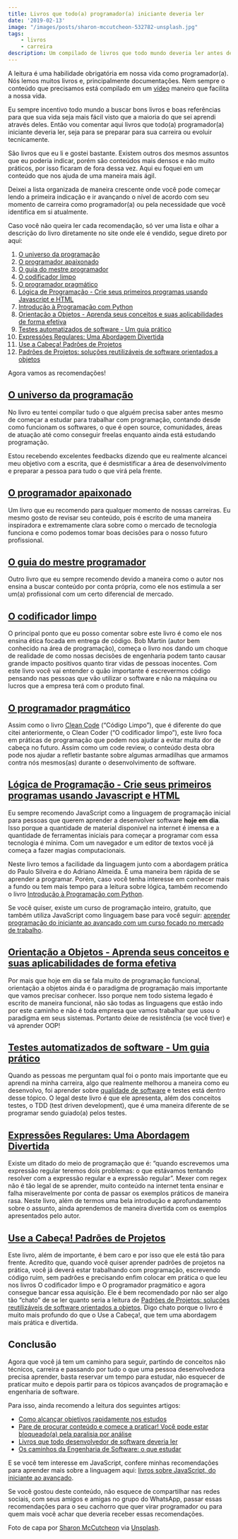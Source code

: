 ```yaml
---
title: Livros que todo(a) programador(a) iniciante deveria ler
date: '2019-02-13'
image: "/images/posts/sharon-mccutcheon-532782-unsplash.jpg"
tags:
    - livros
    - carreira
description: Um compilado de livros que todo mundo deveria ler antes de começar a programar, para aprender programação e também para evoluir antes de ir para os tópicos mais avançados de desenvolvimento de software.
---
```

A leitura é uma habilidade obrigatória em nossa vida como programador(a). Nós lemos muitos livros e, principalmente documentações. Nem sempre o conteúdo que precisamos está compilado em um [vídeo](https://www.youtube.com/c/ouniversodaprogramacao) maneiro que facilita a nossa vida.

Eu sempre incentivo todo mundo a buscar bons livros e boas referências para que sua vida seja mais fácil visto que a maioria do que sei aprendi através deles. Então vou comentar aqui livros que todo(a) programador(a) iniciante deveria ler, seja para se preparar para sua carreira ou evoluir tecnicamente.

São livros que eu li e gostei bastante. Existem outros dos mesmos assuntos que eu poderia indicar, porém são conteúdos mais densos e não muito práticos, por isso ficaram de fora dessa vez. Aqui eu foquei em um conteúdo que nos ajuda de uma maneira mais ágil.

Deixei a lista organizada de maneira crescente onde você pode começar lendo a primeira indicação e ir avançando o nível de acordo com seu momento de carreira como programador(a) ou pela necessidade que você identifica em si atualmente.

Caso você não queira ler cada recomendação, só ver uma lista e olhar a descrição do livro diretamente no site onde ele é vendido, segue direto por aqui:

1. [O universo da programação](https://www.casadocodigo.com.br/products/livro-universo-programacao)
1. [O programador apaixonado](https://www.casadocodigo.com.br/products/livro-programador-apaixonado)
1. [O guia do mestre programador](https://www.casadocodigo.com.br/products/livro-guia-mestre-programador)
1. [O codificador limpo](https://amzn.to/2E8cy3G)
1. [O programador pragmático](https://amzn.to/2WXWHMt)
1. [Lógica de Programação - Crie seus primeiros programas usando Javascript e HTML](https://www.casadocodigo.com.br/products/livro-programacao)
1. [Introdução à Programação com Python](https://amzn.to/2IbtXN0)
1. [Orientação a Objetos - Aprenda seus conceitos e suas aplicabilidades de forma efetiva](https://www.casadocodigo.com.br/products/livro-oo-conceitos)
1. [Testes automatizados de software - Um guia prático](https://www.casadocodigo.com.br/products/livro-testes-de-software)
1. [Expressões Regulares: Uma Abordagem Divertida](https://amzn.to/2E6V7R7)
1. [Use a Cabeça! Padrões de Projetos](https://amzn.to/2TKNCEH)
1. [Padrões de Projetos: soluções reutilizáveis de software orientados a objetos](https://amzn.to/2I89GYM)

Agora vamos as recomendações!

## [O universo da programação](https://www.casadocodigo.com.br/products/livro-universo-programacao)

No livro eu tentei compilar tudo o que alguém precisa saber antes mesmo de começar a estudar para trabalhar com programação, contando desde como funcionam os softwares, o que é open source, comunidades, áreas de atuação até como conseguir freelas enquanto ainda está estudando programação.

Estou recebendo excelentes feedbacks dizendo que eu realmente alcancei meu objetivo com a escrita, que é desmistificar a área de desenvolvimento e preparar a pessoa para tudo o que virá pela frente.

## [O programador apaixonado](https://www.casadocodigo.com.br/products/livro-programador-apaixonado)

Um livro que eu recomendo para qualquer momento de nossas carreiras. Eu mesmo gosto de revisar seu conteúdo, pois é escrito de uma maneira inspiradora e extremamente clara sobre como o mercado de tecnologia funciona e como podemos tomar boas decisões para o nosso futuro profissional.

## [O guia do mestre programador](https://www.casadocodigo.com.br/products/livro-guia-mestre-programador)

Outro livro que eu sempre recomendo devido a maneira como o autor nos ensina a buscar conteúdo por conta própria, como ele nos estimula a ser um(a) profissional com um certo diferencial de mercado.

## [O codificador limpo](https://amzn.to/2E8cy3G)

O principal ponto que eu posso comentar sobre este livro é como ele nos ensina ética focada em entrega de código. Bob Martin (autor bem conhecido na área de programação), começa o livro nos dando um choque de realidade de como nossas decisões de engenharia podem tanto causar grande impacto positivos quanto tirar vidas de pessoas inocentes. Com este livro você vai entender o quão importante é escrevermos código pensando nas pessoas que vão utilizar o software e não na máquina ou lucros que a empresa terá com o produto final.

## [O programador pragmático](https://amzn.to/2WXWHMt)

Assim como o livro [Clean Code](https://amzn.to/2QfW5lF) (“Código Limpo”), que é diferente do que citei anteriormente, o Clean Coder (“O codificador limpo”), este livro foca em práticas de programação que podem nos ajudar a evitar muita dor de cabeça no futuro. Assim como um code review, o conteúdo desta obra pode nos ajudar a refletir bastante sobre algumas armadilhas que armamos contra nós mesmos(as) durante o desenvolvimento de software.

## [Lógica de Programação - Crie seus primeiros programas usando Javascript e HTML](https://www.casadocodigo.com.br/products/livro-programacao)

Eu sempre recomendo JavaScript como a linguagem de programação inicial para pessoas que querem aprender a desenvolver software **hoje em dia**. Isso porque a quantidade de material disponível na internet é imensa e a quantidade de ferramentas iniciais para começar a programar com essa tecnologia é mínima. Com um navegador e um editor de textos você já começa a fazer magias computacionais.

Neste livro temos a facilidade da linguagem junto com a abordagem prática do Paulo Silveira e do Adriano Almeida. É uma maneira bem rápida de se aprender a programar. Porém, caso você tenha interesse em conhecer mais a fundo ou tem mais tempo para a leitura sobre lógica, também recomendo o livro [Introdução à Programação com Python](https://amzn.to/2IbtXN0).

Se você quiser, existe um curso de programação inteiro, gratuito, que também utiliza JavaScript como linguagem base para você seguir: [aprender programação do iniciante ao avançado com um curso focado no mercado de trabalho](/posts/aprender-programação-do-iniciante-ao-avançado-com-um-curso-focado-no-mercado-de-trabalho/).

## [Orientação a Objetos - Aprenda seus conceitos e suas aplicabilidades de forma efetiva](https://www.casadocodigo.com.br/products/livro-oo-conceitos)

Por mais que hoje em dia se fala muito de programação funcional, orientação a objetos ainda é o paradigma de programação mais importante que vamos precisar conhecer. Isso porque nem todo sistema legado é escrito de maneira funcional, não são todas as linguagens que estão indo por este caminho e não é toda empresa que vamos trabalhar que usou o paradigma em seus sistemas. Portanto deixe de resistência (se você tiver) e vá aprender OOP!

## [Testes automatizados de software - Um guia prático](https://www.casadocodigo.com.br/products/livro-testes-de-software)

Quando as pessoas me perguntam qual foi o ponto mais importante que eu aprendi na minha carreira, algo que realmente melhorou a maneira como eu desenvolvo, foi aprender sobre [qualidade de software](https://amzn.to/2WSeB38) e testes está dentro desse tópico. O legal deste livro é que ele apresenta, além dos conceitos testes, o TDD (test driven development), que é uma maneira diferente de se programar sendo guiado(a) pelos testes.

## [Expressões Regulares: Uma Abordagem Divertida](https://amzn.to/2E6V7R7)

Existe um ditado do meio de programação que é: “quando escrevemos uma expressão regular teremos dois problemas: o que estávamos tentando resolver com a expressão regular e a expressão regular”. Mexer com regex não é tão legal de se aprender, muito conteúdo na internet tenta ensinar e falha miseravelmente por conta de passar os exemplos práticos de maneira rasa. Neste livro, além de termos uma bela introdução e aprofundamento sobre o assunto, ainda aprendemos de maneira divertida com os exemplos apresentados pelo autor.

## [Use a Cabeça! Padrões de Projetos](https://amzn.to/2TKNCEH)

Este livro, além de importante, é bem caro e por isso que ele está tão para frente. Acredito que, quando você quiser aprender padrões de projetos na prática, você já deverá estar trabalhando com programação, escrevendo código ruim, sem padrões e precisando enfim colocar em prática o que leu nos livros O codificador limpo e O programador pragmático e agora consegue bancar essa aquisição. Ele é bem recomendado por não ser algo tão “chato” de se ler quanto seria a leitura de [Padrões de Projetos: soluções reutilizáveis de software orientados a objetos](https://amzn.to/2I89GYM). Digo chato porque o livro é muito mais profundo do que o Use a Cabeça!, que tem uma abordagem mais prática e divertida.

## Conclusão

Agora que você já tem um caminho para seguir, partindo de conceitos não técnicos, carreira e passando por tudo o que uma pessoa desenvolvedora precisa aprender, basta reservar um tempo para estudar, não esquecer de praticar muito e depois partir para os tópicos avançados de programação e engenharia de software.

Para isso, ainda recomendo a leitura dos seguintes artigos:

- [Como alcançar objetivos rapidamente nos estudos](/posts/como-alcancar-objetivos-rapidamente-nos-estudos/)
- [Pare de procurar conteúdo e comece a praticar! Você pode estar bloqueado(a) pela paralisia por análise](/posts/pare-de-procurar-conteúdo-e-comece-a-praticar-você-pode-estar-bloqueado-pela-paralisia-por-análise/)
- [Livros que todo desenvolvedor de software deveria ler](/posts/Livros-que-todo-desenvolvedor-de-software-deveria-ler/)
- [Os caminhos da Engenharia de Software: o que estudar](/posts/os-caminhos-da-engenharia-de-software-o-que-estudar/)

E se você tem interesse em JavaScript, confere minhas recomendações para aprender mais sobre a linguagem aqui: [livros sobre JavaScript, do iniciante ao avançado](/posts/Livros-sobre-JavaScript-do-iniciante-ao-avancado-e-ES6/).

Se você gostou deste conteúdo, não esquece de compartilhar nas redes sociais, com seus amigos e amigas no grupo do WhatsApp, passar essas recomendações para o seu cachorro que quer virar programador ou para quem mais você achar que deveria receber essas recomendações.

Foto de capa por [Sharon McCutcheon](https://unsplash.com/@sharonmccutcheon) via [Unsplash](https://unsplash.com/photos/eMP4sYPJ9x0).